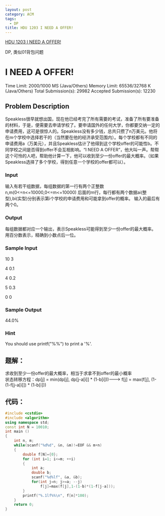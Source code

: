```yaml
---
layout: post
category: ACM
tags:
  - DP
title: HDU 1203 I NEED A OFFER!
---
```


[HDU 1203 I NEED A OFFER!](http://acm.hdu.edu.cn/showproblem.php?pid=1203)

DP, 类似01背包问题

<!--more-->
# I NEED A OFFER!

Time Limit: 2000/1000 MS (Java/Others)    Memory Limit: 65536/32768 K (Java/Others)
Total Submission(s): 29982    Accepted Submission(s): 12230


## Problem Description
Speakless很早就想出国，现在他已经考完了所有需要的考试，准备了所有要准备的材料，于是，便需要去申请学校了。要申请国外的任何大学，你都要交纳一定的申请费用，这可是很惊人的。Speakless没有多少钱，总共只攒了n万美元。他将在m个学校中选择若干的（当然要在他的经济承受范围内）。每个学校都有不同的申请费用a（万美元），并且Speakless估计了他得到这个学校offer的可能性b。不同学校之间是否得到offer不会互相影响。“I NEED A OFFER”，他大叫一声。帮帮这个可怜的人吧，帮助他计算一下，他可以收到至少一份offer的最大概率。（如果Speakless选择了多个学校，得到任意一个学校的offer都可以）。
 

### Input
输入有若干组数据，每组数据的第一行有两个正整数n,m(0<=n<=10000,0<=m<=10000) 
后面的m行，每行都有两个数据ai(整型),bi(实型)分别表示第i个学校的申请费用和可能拿到offer的概率。 
输入的最后有两个0。
 

### Output
每组数据都对应一个输出，表示Speakless可能得到至少一份offer的最大概率。用百分数表示，精确到小数点后一位。
 

### Sample Input
10 3

4 0.1

4 0.2

5 0.3

0 0
 

### Sample Output
44.0%

### Hint

You should use printf("%%") to print a '%'.
 
## 题解：
求收到至少一份offer的最大概率，相当于求拿不到offer的最小概率<br />
状态转移方程：dp[j] = min(dp[j], dp[j-a[i]] * (1-b[i]))--->
f[j] = max(f[j], (1-(1-f[j-a[i]]) * (1-b[i]))


## 代码：
```c++
#include <cstdio>
#include <algorithm>
using namespace std;
const int N = 10010;
int main ()
{
    int n, m;
    while(scanf("%d%d", &n, &m)!=EOF && m+n)
    {
        double f[N]={0};
        for (int i=1; i<=m; ++i)
        {
            int a;
            double b;
            scanf("%d%lf", &a, &b);
            for(int j=n; j>=a; --j)
                f[j]=max(f[j],1-(1-b)*(1-f[j-a]));
        }
        printf("%.1lf%%\n", f[n]*100);
    }
    return 0;
}
```
